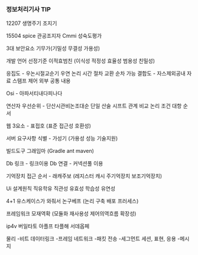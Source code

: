 ### 정보처리기사 TIP

12207 생명주기 조지기

15504 spice 관공조지자
Cmmi 성숙도평가

3대 보안요소 
기무가(기밀성 무결성 가용성)

개발 언어 선정기준
이적효범친
(이식성 적정성 효율성 범용성 친밀성)

응집도 - 우논시절교순기
우연 논리 시간 절차 교환 순차 가능
결합도 - 자스제외공내 
자료 스탬프 제어 외부 공통 내용

Osi - 아파서티내다피나다

연산자 우선순위 - 단산시관비논조대순
단일 산술 시프트 관계 비교 논리 조건 대항 순서

웹 3요소 - 표접호 
(표준 접근성 호환성)

서버 요구사항 식별 - 가성기
(가용성 성능 기술지원)

빌드도구 그래임마
(Gradle ant maven) 

Db 링크 - 링크이용
Db 연결 - 커넥션풀 이용

기억장치 접근 순서 - 래캐주보
(레지스터 캐시 주기억장치 보조기억장치)

Ui 설계원칙 직유학유 
직관성 유효성 학습성 유연성

4+1 유스케이스가 와줘서 논구베프
(논리 구축 배포 프러세스)

프레임워크 모재역확
(모듈화 재사용성 제어의역흐름 확장성)

ip4v 버일타토 아플프 타플해 서데옵페

물리 -비트
데이터링크 -프레임
네트워크 -패킷 
전송 -세그먼트
세션, 표현, 응용 -메시지